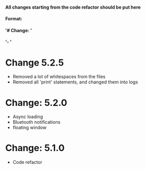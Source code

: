 #### All changes starting from the code refactor should be put here
#### Format:
####     '# Change: <version>'
####     '- <changes>'

# Change 5.2.5
- Removed a lot of whitespaces from the files
- Removed all 'print' statements, and changed them into logs

# Change: 5.2.0
- Async loading
- Bluetooth notifications
- floating window

# Change: 5.1.0
- Code refactor
